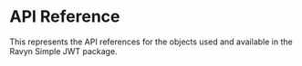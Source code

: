 # API Reference

This represents the API references for the objects used and available
in the Ravyn Simple JWT package.
